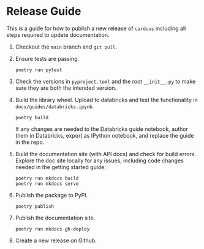 # Release Guide

This is a guide for how to publish a new release of `carduus` including all steps required to update documentation.

1. Checkout the `main` branch and `git pull`.

1. Ensure tests are passing.

    ```
    poetry run pytest
    ```

1. Check the versions in `pyproject.toml` and the root `__init__.py` to make sure they are both the intended version.

1. Build the library wheel. Upload to databricks and test the functionality in `docs/guides/databricks.ipynb`.

    ```
    poetry build
    ```

    If any changes are needed to the Databricks guide notebook, author them in Databricks, export as IPython notebook, and replace the guide in the repo.

1. Build the documentation site (with API docs) and check for build errors. Explore the doc site locally for any issues, including code changes needed in the getting started guide.

    ```
    poetry run mkdocs build
    poetry run mkdocs serve
    ```

1. Publish the package to PyPI.

    ```
    poetry publish
    ```

1. Publish the documentation site.

    ```
    poetry run mkdocs gh-deploy
    ```

1. Create a new release on Github.
